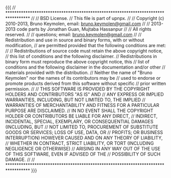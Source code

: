 {{{
// **********************************************************************************
//
// BSD License.
// This file is part of upnpx.
//
// Copyright (c) 2010-2013, Bruno Keymolen, email: bruno.keymolen@gmail.com
// 
// 2013-2013 code parts by Jonathan Guan, Mujtaba Hassanpur
//
// All rights reserved.
//
// questions; email: bruno.keymolen@gmail.com
//
// Redistribution and use in source and binary forms, with or without modification, 
// are permitted provided that the following conditions are met:
//
// Redistributions of source code must retain the above copyright notice, 
// this list of conditions and the following disclaimer.
// Redistributions in binary form must reproduce the above copyright notice, this 
// list of conditions and the following disclaimer in the documentation and/or other 
// materials provided with the distribution.
// Neither the name of "Bruno Keymolen" nor the names of its contributors may be 
// used to endorse or promote products derived from this software without specific 
// prior written permission.
//
// THIS SOFTWARE IS PROVIDED BY THE COPYRIGHT HOLDERS AND CONTRIBUTORS "AS IS" AND 
// ANY EXPRESS OR IMPLIED WARRANTIES, INCLUDING, BUT NOT LIMITED TO, THE IMPLIED 
// WARRANTIES OF MERCHANTABILITY AND FITNESS FOR A PARTICULAR PURPOSE ARE DISCLAIMED. 
// IN NO EVENT SHALL THE COPYRIGHT HOLDER OR CONTRIBUTORS BE LIABLE FOR ANY DIRECT, 
// INDIRECT, INCIDENTAL, SPECIAL, EXEMPLARY, OR CONSEQUENTIAL DAMAGES (INCLUDING, BUT 
// NOT LIMITED TO, PROCUREMENT OF SUBSTITUTE GOODS OR SERVICES; LOSS OF USE, DATA, OR 
// PROFITS; OR BUSINESS INTERRUPTION) HOWEVER CAUSED AND ON ANY THEORY OF LIABILITY, 
// WHETHER IN CONTRACT, STRICT LIABILITY, OR TORT (INCLUDING NEGLIGENCE OR OTHERWISE) 
// ARISING IN ANY WAY OUT OF THE USE OF THIS SOFTWARE, EVEN IF ADVISED OF THE 
// POSSIBILITY OF SUCH DAMAGE.
//
// **********************************************************************************
}}}